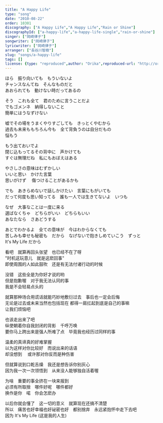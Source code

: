 ```yaml
---
title: "A Happy Life"
type: "song"
date: "2010-08-22"
order: 10301
discography: ["A Happy Life","A Happy Life","Rain or Shine"]
discographyId: ["a-happy-life","a-happy-life-single","rain-or-shine"]
singer: ["岡崎律子"]
songwriter: ["岡崎律子"]
lyricwriter: ["岡崎律子"]
arranger: ["長谷川智樹"]
slug: "songs/a-happy-life"
tags: []
license: {type: "reproduced",author: "Orika",reproduced-url: "http://orikamushi.myweb.hinet.net/",reproduced-website: "織歌蟲網站"}
---
```


ほら　振り向いても　もういないよ   
チャンスなんてね　そんなものだと   
あおられても　動けない時だってあるの   
  
そう　これも全て　君のために言うことだよ   
でもゴメンネ　納得しないこと   
簡単にはうなずけない   
  
嘘でその場をうまくやりすごしても　きっとくやむから   
過去も未来ももちろん今も　全て背負うのは自分だもの   
悩もう   
  
もう出ておいでよ   
閉じ込もってるその背中に　声かけても   
すぐは無理だね　私にもおぼえはある   
  
やさしさの意味はむずかしい   
いいと思い　かけた言葉   
思いがけず 　傷つけることがあるかも   
  
でも　あきらめないで話しかけたい　言葉にもがいても   
だって何度も思い知ってる　誰も一人では生きてないよ　いつも   
  
なぜ　大事なことは一度に来る   
選ばなくちゃ　どちらがいい　どちらもいい   
あなたなら　さあどうする   
  
あとでわかるよ　全ての意味が　今はわからなくても   
苦しみも幸せも秘密も　だから　なげないで抱きしめていこう　ずっと   
It's My Life だから  
  
<!-- 翻译 -->

看吧　就算再回头张望　也已经不在了呀   
"时机这玩意儿　就是这麽回事"   
即使周围的人如此鼓吹　还是有无法付诸行动的时候   
  
没错　这些全是为你好才说的哟   
但是抱歉喔　对于我无法认同的事   
我是不会轻易点头的   
  
就算那种场合用谎话就能巧妙地敷衍过去　事后也一定会后悔   
无论是过去或未来当然也包括现在 都得一肩扛起到底是自己的事嘛   
让我们烦恼吧   
  
也该走出来了吧   
纵使朝着你自我封闭的背影　千呼万唤   
要你马上跨出来是强人所难了点　毕竟我也经历过同样的事   
  
温柔的真谛真的好难掌握   
以为这样对你比较好　而说出来的话语   
却没想到 　或许那对你反而是种伤害   
  
但就算说到口乾舌燥　我还是想告诉你别灰心   
因为我一次一次领悟到　从来没人能够独自活着喔   
  
为啥　重要的事全挤在一块来报到   
必须有所取捨　哪件好呢　哪件都好   
换作是你　喏　你会怎麽办   
  
以后你就会懂了　这一切的意义　就算现在还搞不清楚   
所以　痛苦也好幸福也好祕密也好　都别捨弃　永远紧抱怀中走下去吧   
因为 It's My Life (这是我的人生)
